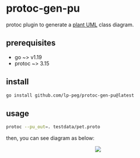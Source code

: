 # protoc-gen-pu

protoc plugin to generate a [plant UML](https://plantuml.com/) class diagram.

## prerequisites
- go ~> v1.19
- protoc ~> 3.15


## install

```sh
go install github.com/lp-peg/protoc-gen-pu@latest
```

## usage

```sh
protoc --pu_out=. testdata/pet.proto
```

then, you can see diagram as below:

<p align="center">
  <img src="https://user-images.githubusercontent.com/35035802/209184957-62704129-7f6b-4738-98c7-e91617c7f9b9.png" />
</p>
